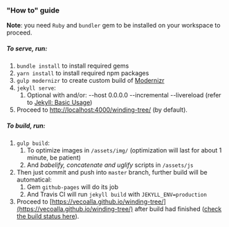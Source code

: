 ### "How to" guide
**Note**: you need `Ruby` and `bundler` gem to be installed on your workspace to proceed.

##### To serve, run:
1. `bundle install` to install required gems
2. `yarn install` to install required npm packages
3. `gulp modernizr` to create custom build of [Modernizr](https://modernizr.com/)
4. `jekyll serve`:
    1. Optional with and/or: --host 0.0.0.0 --incremental --livereload (refer to [Jekyll: Basic Usage](https://jekyllrb.com/docs/usage/))
5. Proceed to [http://localhost:4000/winding-tree/](http://localhost:4000/winding-tree/) (by default).
    
##### To build, run:
1. `gulp build`:
    1. To optimize images in `/assets/img/` (optimization will last for about 1 minute, be patient)
    2. And *babelify, concatenate and uglify* scripts in `/assets/js` 
2. Then just commit and push into `master` branch, further build will be automatical:
    1. Gem `github-pages` will do its job 
    2. And Travis CI will run `jekyll build` with `JEKYLL_ENV=production`
3. Proceed to [https://vecoalla.github.io/winding-tree/](https://vecoalla.github.io/winding-tree/) after build had finished ([check the build status here](https://github.com/vecoalla/winding-tree/commits/master)).
    
